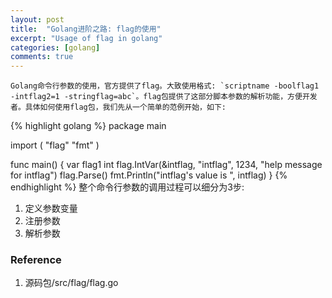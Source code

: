 ```yaml
---
layout: post
title:  "Golang进阶之路: flag的使用"
excerpt: "Usage of flag in golang"
categories: [golang]
comments: true
---
```

    Golang命令行参数的使用，官方提供了flag。大致使用格式: `scriptname -boolflag1 -intflag2=1 -stringflag=abc`。flag包提供了这部分脚本参数的解析功能，方便开发者。具体如何使用flag包，我们先从一个简单的范例开始，如下:
{% highlight golang %}
package main

import (
	"flag"
	"fmt"
)

func main() {
	var flag1 int
	flag.IntVar(&intflag, "intflag", 1234, "help message for intflag")
	flag.Parse()
	fmt.Println("intflag's value is ", intflag)
}
{% endhighlight %}
整个命令行参数的调用过程可以细分为3步:
1. 定义参数变量
2. 注册参数
3. 解析参数

### Reference
1. 源码包/src/flag/flag.go
